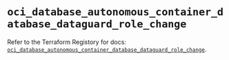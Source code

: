 # `oci_database_autonomous_container_database_dataguard_role_change`

Refer to the Terraform Registory for docs: [`oci_database_autonomous_container_database_dataguard_role_change`](https://registry.terraform.io/providers/oracle/oci/6.18.0/docs/resources/database_autonomous_container_database_dataguard_role_change).
